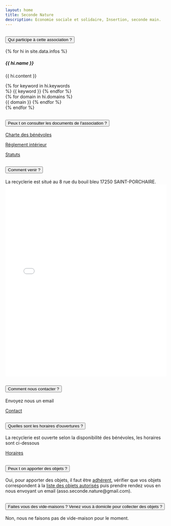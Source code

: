 ```yaml
---
layout: home
title: Seconde Nature
description: Economie sociale et solidaire, Insertion, seconde main.
---
```

<div class="accordion" id="accordionExample">
  <div class="accordion-item">
    <h2 class="accordion-header">
      <button class="accordion-button" type="button" data-bs-toggle="collapse" data-bs-target="#collapseZero" aria-expanded="false" aria-controls="collapseZero">
        Qui participe à cette association ?
      </button>
    </h2>
    <div id="collapseZero" class="accordion-collapse collapse" data-bs-parent="#accordionExample">
      <div class="row">
        {% for hi in site.data.infos %}
          <div class="col-sm-2 mb-2 mb-sm-0">
              <div class="card shadow-sm" style="width: 14rem;">
                  <img src="{{ hi.image }}" class="card-img-top" alt="">
                  <div class="card-body">
                      <h5 class="card-title">{{ hi.name }}</h5>
                      <p class="card-text">{{ hi.content }}</p>
                      {% for keyword in hi.keywords %}
                        <span class="badge bg-secondary">{{ keyword }}</span>
                      {% endfor %}
                      {% for domain in hi.domains %}
                        <span class="badge bg-info">{{ domain }}</span>
                      {% endfor %}
                  </div>
              </div>
          </div>
        {% endfor %}
      </div>
    </div>
  </div>
  <div class="accordion-item">
    <h2 class="accordion-header">
      <button class="accordion-button" type="button" data-bs-toggle="collapse" data-bs-target="#collapseOne" aria-expanded="false" aria-controls="collapseOne">
        Peux t on consulter les documents de l'association ?
      </button>
    </h2>
    <div id="collapseOne" class="accordion-collapse collapse" data-bs-parent="#accordionExample">
      <div class="accordion-body">
        <p class="text-center">
          <a href="/assets/doc/charte_benevoles.pdf" target="_blank" class="btn btn-info">Charte des bénévoles</a>
        </p>
        <p class="text-center">
          <a href="/assets/doc/reglement_interieur.pdf" target="_blank" class="btn btn-info">Réglement intérieur</a>
        </p>
        <p class="text-center">
          <a href="/assets/doc/statuts.pdf" target="_blank" class="btn btn-info">Statuts</a>
        </p>
      </div>
    </div>
  </div>
  <div class="accordion-item">
    <h2 class="accordion-header">
      <button class="accordion-button collapsed" type="button" data-bs-toggle="collapse" data-bs-target="#collapseTwo" aria-expanded="false" aria-controls="collapseTwo">
        Comment venir ?
      </button>
    </h2>
    <div id="collapseTwo" class="accordion-collapse collapse" data-bs-parent="#accordionExample">
      <div class="accordion-body">
        La recyclerie est situé au 8 rue du bouil bleu 17250 SAINT-PORCHAIRE.
        <div class="col d-flex justify-content-center">
              <iframe class="embed-responsive-item"  width="100%" height="600px" frameborder="0" allowfullscreen allow="geolocation" src="//umap.openstreetmap.fr/fr/map/seconde-nature_1163837?scaleControl=true&miniMap=true&scrollWheelZoom=true&zoomControl=true&editMode=disabled&moreControl=true&searchControl=null&tilelayersControl=null&embedControl=null&datalayersControl=true&onLoadPanel=none&captionBar=false&captionMenus=true#19/45.82805/-0.78452"></iframe>
        </div>
      </div>
    </div>
  </div>
  <div class="accordion-item">
    <h2 class="accordion-header">
      <button class="accordion-button collapsed" type="button" data-bs-toggle="collapse" data-bs-target="#collapseThree" aria-expanded="false" aria-controls="collapseThree">
        Comment nous contacter ?
      </button>
    </h2>
    <div id="collapseThree" class="accordion-collapse collapse" data-bs-parent="#accordionExample">
      <div class="accordion-body">
        Envoyez nous un email
        <p class="text-center">
          <a href="mailto:asso.seconde.nature@gmail.com?subject=[CONTACT]" target="_blank" class="btn btn-primary">Contact</a>
        </p>
      </div>
    </div>
  </div>
  <div class="accordion-item">
    <h2 class="accordion-header">
      <button class="accordion-button collapsed" type="button" data-bs-toggle="collapse" data-bs-target="#collapseFour" aria-expanded="false" aria-controls="collapseFour">
        Quelles sont les horaires d'ouvertures ?
      </button>
    </h2>
    <div id="collapseFour" class="accordion-collapse collapse" data-bs-parent="#accordionExample">
      <div class="accordion-body">
        La recyclerie est ouverte selon la disponibilité des bénévoles, les horaires sont ci-dessous
        <p class="text-center">
          <a href="{{ "/infos" | relative_url}}" class="btn btn-primary">Horaires</a>
        </p>
      </div>
    </div>
  </div>
   <div class="accordion-item">
    <h2 class="accordion-header">
      <button class="accordion-button collapsed" type="button" data-bs-toggle="collapse" data-bs-target="#collapseFive" aria-expanded="false" aria-controls="collapseFive">
        Peux t on apporter des objets ?
      </button>
    </h2>
    <div id="collapseFive" class="accordion-collapse collapse" data-bs-parent="#accordionExample">
      <div class="accordion-body">
        <span class="badge bg-success">Oui</span>, pour apporter des objets, il faut être <a href="{{ "/adherents" | relative_url}}">adhérent</a>, vérifier que vos objets correspondent à la <a href="{{ "/collected_items" | relative_url}}">liste des objets autorisés</a> puis prendre rendez vous en nous envoyant un email (asso.seconde.nature@gmail.com).
      </div>
    </div>
  </div>
  <div class="accordion-item">
    <h2 class="accordion-header">
      <button class="accordion-button collapsed" type="button" data-bs-toggle="collapse" data-bs-target="#collapseSix" aria-expanded="false" aria-controls="collapseSix">
        Faites vous des vide-maisons ? Venez vous à domicile pour collecter des objets ?
      </button>
    </h2>
    <div id="collapseSix" class="accordion-collapse collapse" data-bs-parent="#accordionExample">
      <div class="accordion-body">
        <span class="badge bg-danger">Non</span>, nous ne faisons pas de vide-maison pour le moment.
      </div>
    </div>
  </div>
</div>